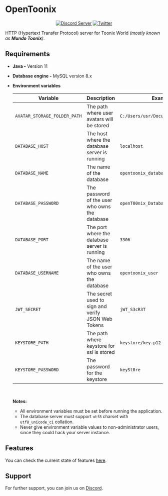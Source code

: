 # OpenToonix

<div align="center">

[![Discord Server](https://img.shields.io/badge/Discord-5865F2?style=for-the-badge&logo=discord&logoColor=white)](https://discord.gg/8ZWkyXnv4h)
[![Twitter](https://img.shields.io/badge/Twitter-1DA1F2?style=for-the-badge&logo=twitter&logoColor=white)](https://twitter.com/OpenToonix)

</div>

HTTP (Hypertext Transfer Protocol) server for Toonix World _(mostly known as **Mundo Toonix**)_.

## Requirements

- **Java -** Version 11
- **Database engine -** MySQL version 8.x
- **Environment variables**

    | Variable                     | Description                                        | Example                             |
    | ---------------------------- |----------------------------------------------------|-------------------------------------|
    | `AVATAR_STORAGE_FOLDER_PATH` | The path where user avatars will be stored         | `C:/Users/usr/Documents/OpenToonix` |
    | `DATABASE_HOST`              | The host where the database server is running      | `localhost`                         |
    | `DATABASE_NAME`              | The name of the database                           | `opentoonix_database`               |
    | `DATABASE_PASSWORD`          | The password of the user who owns the database     | `openT00nix_Database_paSsW0rd`      |
    | `DATABASE_PORT`              | The port where the database server is running      | `3306`                              |
    | `DATABASE_USERNAME`          | The name of the user who owns the database         | `opentoonix_user`                   |
    | `JWT_SECRET`                 | The secret used to sign and verify JSON Web Tokens | `jWT_S3cR3T`                        |
    | `KEYSTORE_PATH`              | The path where keystore for ssl is stored          | `keystore/key.p12`                  |
    | `KEYSTORE_PASSWORD`          | The password for the keystore                      | `keySt0re`                          |

    <br>

    **Notes:**
    - All environment variables must be set before running the application.
    - The database server must support `utf8` charset with `utf8_unicode_ci` collation.
    - Never give environment variable values to non-administrator users, since they could hack your server instance.

## Features

You can check the current state of features [here](https://github.com/OpenToonix/OpenToonix-HTTP-Server/wiki/Features).

## Support

For further support, you can join us on [Discord](https://discord.gg/8ZWkyXnv4h).
